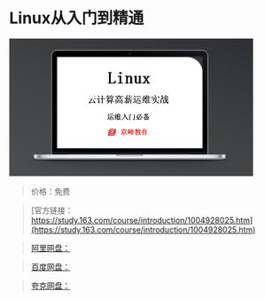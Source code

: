 # Linux从入门到精通

![img](../../../assets/study163/free/A0495B06EE9B88102D3C738419DA32AC.png)

> 价格：免费

> [官方链接：https://study.163.com/course/introduction/1004928025.htm](https://study.163.com/course/introduction/1004928025.htm)

> [阿里网盘：]()

> [百度网盘：]()

> [夸克网盘：]()
